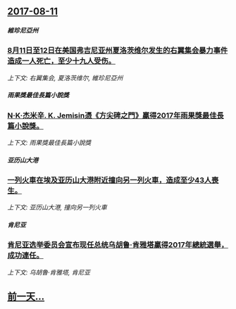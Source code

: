 ## [2017-08-11](/news/2017/08/11/index.md)

##### 維珍尼亞州
### [8月11日至12日在美国弗吉尼亚州夏洛茨维尔发生的右翼集会暴力事件造成一人死亡，至少十九人受伤。 ](/news/2017/08/11/8月11日至12日在美国弗吉尼亚州夏洛茨维尔发生的右翼集会暴力事件造成一人死亡-至少十九人受伤.md)
_上下文: 右翼集会, 夏洛茨维尔, 維珍尼亞州_

##### 雨果獎最佳長篇小說獎
### [N·K·杰米辛. K. Jemisin憑《方尖碑之門》贏得2017年雨果獎最佳長篇小說獎。 ](/news/2017/08/11/N-K-杰米辛-K-Jemisin憑-方尖碑之門-贏得2017年雨果獎最佳長篇小說獎.md)
_上下文: 雨果獎最佳長篇小說獎_

##### 亚历山大港
### [一列火車在埃及亚历山大港附近撞向另一列火車，造成至少43人喪生。 ](/news/2017/08/11/一列火車在埃及亚历山大港附近撞向另一列火車-造成至少43人喪生.md)
_上下文: 亚历山大港, 撞向另一列火車_

##### 肯尼亚
### [肯尼亚选举委员会宣布现任总统乌胡鲁·肯雅塔贏得2017年總統選舉，成功連任。 ](/news/2017/08/11/肯尼亚选举委员会宣布现任总统乌胡鲁-肯雅塔贏得2017年總統選舉-成功連任.md)
_上下文: 乌胡鲁·肯雅塔, 肯尼亚_

## [前一天...](/news/2017/08/10/index.md)

